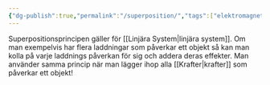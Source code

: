```yaml
---
{"dg-publish":true,"permalink":"/superposition/","tags":["elektromagnetiskfältteori"]}
---
```


Superpositionsprincipen gäller för [[Linjära System\|linjära system]]. Om man exempelvis har flera laddningar som påverkar ett objekt så kan man kolla på varje laddnings påverkan för sig och addera deras effekter. Man använder samma princip när man lägger ihop alla [[Krafter\|krafter]] som påverkar ett objekt! 